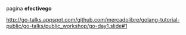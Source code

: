 pagina __efectivego__

http://go-talks.appspot.com/github.com/mercadolibre/golang-tutorial-public/go-talks/public_workshop/go-day1.slide#1

